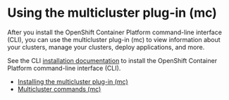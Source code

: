 # Using the multicluster plug-in (mc)

After you install the OpenShift Container Platform command-line interface (CLI), you can use the multicluster plug-in (mc) to view information about your clusters, manage your clusters, deploy applications, and more.

See the CLI [installation documentation](https://access.redhat.com/documentation/en-us/openshift_container_platform/4.3/html/cli_tools/openshift-cli-oc) to install the OpenShift Container Platform command-line interface (CLI).

- [Installing the multicluster plug-in (mc)](installing_mc_plugin.md)
- [Multicluster commands (mc)](cli_mc_commands.md)


